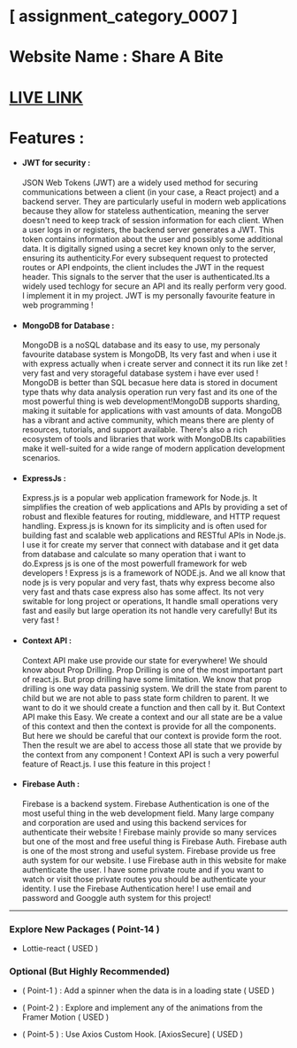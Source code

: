 # [ assignment_category_0007 ]
# Website Name : Share A Bite
# [LIVE LINK]('www.google.com)

# Features :
-   #### JWT for security :
    JSON Web Tokens (JWT) are a widely used method for securing communications between a client (in your case, a React project) and a backend server. They are particularly useful in modern web applications because they allow for stateless authentication, meaning the server doesn't need to keep track of session information for each client. When a user logs in or registers, the backend server generates a JWT. This token contains information about the user and possibly some additional data. It is digitally signed using a secret key known only to the server, ensuring its authenticity.For every subsequent request to protected routes or API endpoints, the client includes the JWT in the request header. This signals to the server that the user is authenticated.Its a widely used techlogy for secure an API and its really perform very good. I implement it in my project. JWT is my personally favourite feature in web programming !

-   #### MongoDB for Database :
    MongoDB is a noSQL database and its easy to use, my personaly favourite database system is MongoDB, Its very fast and when i use it with express actually when i create server and connect it its run like zet ! very fast and very storageful database system i have ever used ! MongoDB is better than SQL becasue here data is stored in document type thats why data analysis operation run very fast and its one of the most powerful thing is web development!MongoDB supports sharding, making it suitable for applications with vast amounts of data. MongoDB has a vibrant and active community, which means there are plenty of resources, tutorials, and support available. There's also a rich ecosystem of tools and libraries that work with MongoDB.Its capabilities make it well-suited for a wide range of modern application development scenarios.

-   #### ExpressJs :
    Express.js is a popular web application framework for Node.js. It simplifies the creation of web applications and APIs by providing a set of robust and flexible features for routing, middleware, and HTTP request handling. Express.js is known for its simplicity and is often used for building fast and scalable web applications and RESTful APIs in Node.js. I use it for create my server that connect with database and it get data from database and calculate so many operation that i want to do.Express js is one of the most powerfull framework for web developers ! Express js is a framework of NODE.js. And we all know that node js is very popular and very fast, thats why express become also very fast and thats case express also has some affect. Its not very switable for long project or operations, It handle small operations very fast and easily but large operation its not handle very carefully! But its very fast ! 

-   #### Context API :
    Context API make use provide our state for everywhere! We should know about Prop Drilling. Prop Drilling is one of the most important part of react.js. But prop drilling have some limitation. We know that prop drilling is one way data passinig system. We drill the state from parent to child but we are not able to pass state form children to parent. It we want to do it we should create a function and then call by it. But Context API make this Easy. We create a context and our all state are be a value of this context and then the context is provide for all the components. But here we should be careful that our context is provide form the root. Then the result we are abel to access those all state that we provide by the context from any component ! Context API is such a very powerful feature of React.js. I use this feature in this project !

-   #### Firebase Auth :
    Firebase is a backend system. Firebase Authentication is one of the most useful thing in the web development field. Many large company and corporation are used and using this backend services for authenticate their website ! Firebase mainly provide so many services but one of the most and free useful thing is Firebase Auth. Firebase auth is one of the most strong and useful system. Firebase provide us free auth system for our website. I use Firebase auth in this website for make authenticate the user. I have some private route and if you want to watch or visit those private routes you should be authenticate your identity. I use the Firebase Authentication here! I use email and password and Googgle auth system for this project!

<hr>

### Explore New Packages ( Point-14 )

-   Lottie-react ( USED )
### Optional (But Highly Recommended)

-   ( Point-1 ) : Add a spinner when the data is in a loading state ( USED )

-   ( Point-2 ) : Explore and implement any of the animations from the Framer Motion ( USED )
-  ( Point-5 ) : Use Axios Custom Hook. [AxiosSecure] ( USED )

